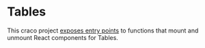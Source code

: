 # Tables

This craco project [exposes entry points](./config-overrides.js#L19-L21) to functions that mount and unmount React components for Tables.
